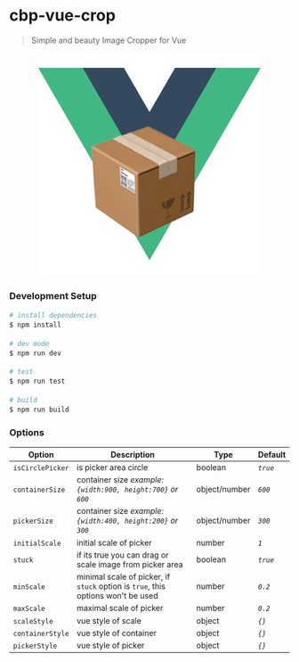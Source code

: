 # cbp-vue-crop

> Simple and beauty Image Cropper for Vue

<div style="text-align:center">
  <img src="src/assets/vue.png" alt="vue" title="vue"/>
</div>

### Development Setup

```bash
# install dependencies
$ npm install

# dev mode
$ npm run dev

# test
$ npm run test

# build
$ npm run build
```

### Options

Option | Description | Type | Default 
--- | --- | --- | ---
`isCirclePicker` | is picker area circle | boolean | *`true`*
`containerSize` | container size *example: `{width:900, height:700}` or `600`* | object/number | *`600`*
`pickerSize` | container size *example: `{width:400, height:200}` or `300`* | object/number | *`300`*
`initialScale` | initial scale of picker | number | *`1`*
`stuck` | if its true you can drag or scale image from picker area | boolean | *`true`*
`minScale` | minimal scale of picker, if `stuck` option is `true`, this options won't be used | number | *`0.2`*
`maxScale` | maximal scale of picker | number | *`0.2`*
`scaleStyle` | vue style of scale | object | *`{}`*
`containerStyle` | vue style of container | object | *`{}`*
`pickerStyle` | vue style of picker | object | *`{}`*